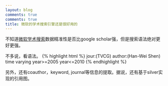 ```yaml
---
layout: blog
comments: true
comments: true
title: 微软的学术搜索引擎还是很好用的
---
```


不知道[微软学术搜索](http://academic.research.microsoft.com/)数据精准性是否比google scholar强，但是搜索语法绝对更好更强。

不多说，看语法。
{% highlight html %}
jour:(TVCG) author:(Han-Wei Shen) time varying year>=2005 year<=2010
{% endhighlight %}

另外，还有coauthor，keyword, journal等信息的提取。据说，还有基于silver实现的引用图。

